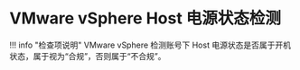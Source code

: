 # VMware vSphere Host 电源状态检测

!!! info "检查项说明"
VMware vSphere 检测账号下 Host 电源状态是否属于开机状态，属于视为“合规”，否则属于“不合规”。
